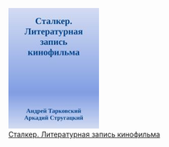 ![](Сталкер.%20Литературная%20запись%20кинофильма.jpg)  
[Сталкер. Литературная запись кинофильма](Сталкер.%20Литературная%20запись%20кинофильма.txt)
